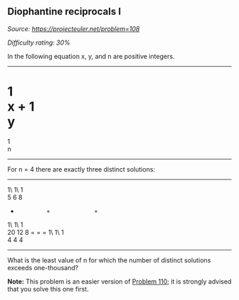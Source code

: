 Diophantine reciprocals I
-------------------------

*Source: https://projecteuler.net/problem=108*


*Difficulty rating: 30%*

In the following equation x, y, and n are positive integers.

  -------------- -------------- -------------- -------------- --------------
  1\
  x
  +
  1\
  y
  =
  1\
  n
  -------------- -------------- -------------- -------------- --------------

For n = 4 there are exactly three distinct solutions:

  -------------- -------------- -------------- -------------- --------------
  1\             1\             1\
  5              6              8
  +              +              +
  1\             1\             1\
  20             12             8
  =              =              =
  1\             1\             1\
  4              4              4
  -------------- -------------- -------------- -------------- --------------

What is the least value of n for which the number of distinct solutions
exceeds one-thousand?

**Note:** This problem is an easier version of [Problem 110](problem=110);
it is strongly advised that you solve this one first.
